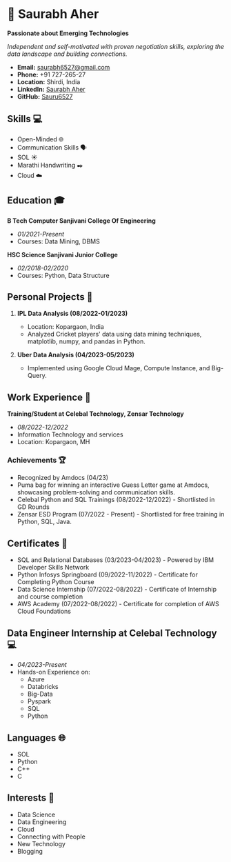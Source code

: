 # 🚀 Saurabh Aher

**Passionate about Emerging Technologies**

*Independent and self-motivated with proven negotiation skills, exploring the data landscape and building connections.*

- **Email:** saurabh6527@gmail.com
- **Phone:** +91 727-265-27
- **Location:** Shirdi, India
- **LinkedIn:** [Saurabh Aher](linkedin.com/in/saurabh-aher-13653621b)
- **GitHub:** [Sauru6527](github.com/Sauru6527)

## Skills 💻

- Open-Minded 🌐
- Communication Skills 🗣️
- SOL ☀️
- Marathi Handwriting ✒️
- Cloud ☁️

## Education 🎓

**B Tech Computer Sanjivani College Of Engineering**
- *01/2021-Present*
- Courses: Data Mining, DBMS

**HSC Science Sanjivani Junior College**
- *02/2018-02/2020*
- Courses: Python, Data Structure

## Personal Projects 🚀

1. **IPL Data Analysis (08/2022-01/2023)**
   - Location: Kopargaon, India
   - Analyzed Cricket players' data using data mining techniques, matplotlib, numpy, and pandas in Python.

2. **Uber Data Analysis (04/2023-05/2023)**
   - Implemented using Google Cloud Mage, Compute Instance, and Big-Query.

## Work Experience 💼

**Training/Student at Celebal Technology, Zensar Technology**
- *08/2022-12/2022*
- Information Technology and services
- Location: Kopargaon, MH

### Achievements 🏆

- Recognized by Amdocs (04/23)
- Puma bag for winning an interactive Guess Letter game at Amdocs, showcasing problem-solving and communication skills.
- Celebal Python and SQL Trainings (08/2022-12/2022) - Shortlisted in GD Rounds
- Zensar ESD Program (07/2022 - Present) - Shortlisted for free training in Python, SQL, Java.

## Certificates 📜

- SQL and Relational Databases (03/2023-04/2023) - Powered by IBM Developer Skills Network
- Python Infosys Springboard (09/2022-11/2022) - Certificate for Completing Python Course
- Data Science Internship (07/2022-08/2022) - Certificate of Internship and course completion
- AWS Academy (07/2022-08/2022) - Certificate for completion of AWS Cloud Foundations

## Data Engineer Internship at Celebal Technology 💻

- *04/2023-Present*
- Hands-on Experience on:
  - Azure
  - Databricks
  - Big-Data
  - Pyspark
  - SQL
  - Python

## Languages 🌐

- SOL
- Python
- C++
- C

## Interests 🌟

- Data Science
- Data Engineering
- Cloud
- Connecting with People
- New Technology
- Blogging
